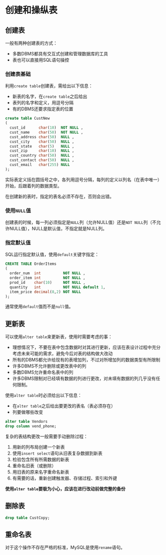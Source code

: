 # 创建和操纵表

## 创建表

一般有两种创建表的方式：

- 多数DBMS都具有交互式创建和管理数据库的工具
- 表也可以直接用SQL语句操控

### 创建表基础

利用`create table`创建表，需给出以下信息：

- 新表的名字，在`create table`之后给出
- 表列的名字和定义，用逗号分隔
- 有的DBMS还要求指定表的位置

```sql
create table CustNew
(
  cust_id      char(10)  NOT NULL ,
  cust_name    char(50)  NOT NULL ,
  cust_address char(50)  NULL ,
  cust_city    char(50)  NULL ,
  cust_state   char(5)   NULL ,
  cust_zip     char(10)  NULL ,
  cust_country char(50)  NULL ,
  cust_contact char(50)  NULL ,
  cust_email   char(255) NULL
);
```

实际表定义括在圆括号之中，各列用逗号分隔，每列的定义以列名（在表中唯一）开始，后跟着列的数据类型。

在创建新的表时，指定的表名必须不存在，否则会出错。

### 使用`NULL`值

创建表的时候，每一列必须指定是`NULL`列（允许NULL值）还是`NOT NULL`列（不允许NULL值），NULL是默认值，不指定就是NULL列。

### 指定默认值

SQL运行指定默认值，使用`default`关键字指定：

```sql
CREATE TABLE OrderItems
(
  order_num  int          NOT NULL ,
  order_item int          NOT NULL ,
  prod_id    char(10)     NOT NULL ,
  quantity   int          NOT NULL default 1,
  item_price decimal(8,2) NOT NULL
);
```

通常使用`default`值而不是`null`值。

## 更新表

可以使用`alter table`来更新表，使用时需要考虑的事：

- 理想情况下，不要在表中包含数据时对其进行更新，应该在表设计过程中充分考虑未来可能的需求，避免今后对表的结构做大改动
- 所有的DBMS都允许给现有的表增加列，不过对所增加列的数据类型有所限制
- 许多DBMS不允许删除或更改表中的列
- 多数DBMS允许重命名表中的列
- 许多DBMS限制对已经填有数据的列进行更改，对未填有数据的列几乎没有任何限制。

使用`alter table`时必须给出以下信息：

- 在`alter table`之后给出要更改的表名（表必须存在）
- 列要做哪些改变

```sql
alter table Vendors
drop column vend_phone;
```

复杂的表结构更改一般需要手动删除过程：

1. 用新的列布局创建一个新表
2. 使用`insert select`语句从旧表复杂数据到新表
3. 检验包含所有所需数据的新表
4. 重命名旧表（或删除）
5. 用旧表的原来名字重命名新表
6. 有需要的话，重新创建触发器、存储过程、索引和外键

**使用`alter table`要极为小心，应该在进行改动前做完整的备份**

## 删除表

```sql
drop table CustCopy;
```

## 重命名表

对于这个操作不存在严格的标准，MySQL是使用`rename`语句。